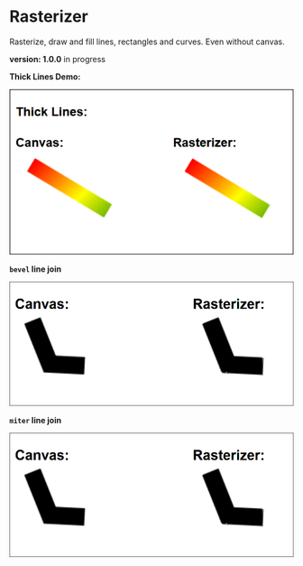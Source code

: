 # Rasterizer

Rasterize, draw and fill lines, rectangles and curves. Even without canvas.

**version: 1.0.0** in progress

**Thick Lines Demo:**

![thick lines demo](/thicklines.png)

**`bevel` line join**

![bevel line join](/joinbevel.png)

**`miter` line join**

![miter line join](/joinbevel.png)
